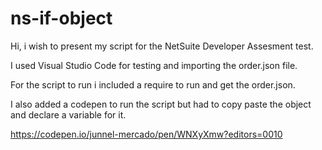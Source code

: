 # ns-if-object

Hi, i wish to present my script for the NetSuite Developer Assesment test.

I used Visual Studio Code for testing and importing the order.json file.

For the script to run i included a require to run and get the order.json. 

I also added a codepen to run the script but had to copy paste the object and declare a variable for it.

https://codepen.io/junnel-mercado/pen/WNXyXmw?editors=0010